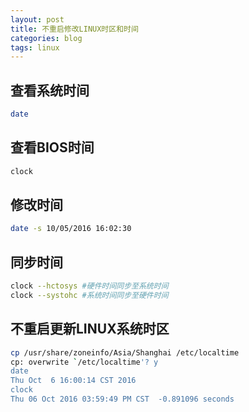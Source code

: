 ```yaml
---
layout: post
title: 不重启修改LINUX时区和时间
categories: blog
tags: linux
---
```


## 查看系统时间
``` bash
date
```

## 查看BIOS时间
``` bash
clock
```
<!--more-->

## 修改时间
``` bash
date -s 10/05/2016 16:02:30
```

## 同步时间
``` bash
clock --hctosys #硬件时间同步至系统时间
clock --systohc #系统时间同步至硬件时间
```

## 不重启更新LINUX系统时区
``` bash
cp /usr/share/zoneinfo/Asia/Shanghai /etc/localtime
cp: overwrite `/etc/localtime'? y
date
Thu Oct  6 16:00:14 CST 2016
clock
Thu 06 Oct 2016 03:59:49 PM CST  -0.891096 seconds
```
    
